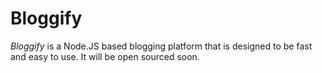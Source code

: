 Bloggify
========

*Bloggify* is a Node.JS based blogging platform that is designed to be fast and easy to use. It will be open sourced soon.
